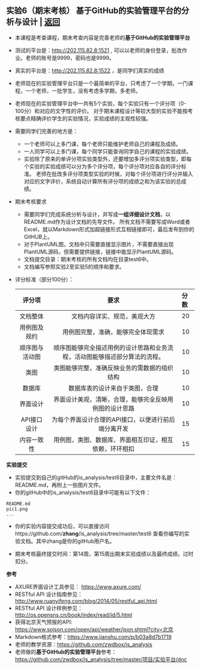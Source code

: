 ﻿<!-- markdownlint-disable MD033-->
<!-- 禁止MD033类型的警告 https://www.npmjs.com/package/markdownlint -->

## 实验6（期末考核） 基于GitHub的实验管理平台的分析与设计 | [返回](./README.md)

- 本课程是考查课程，期末考查内容是完善老师的<b>基于GitHub的实验管理平台</b>
- 测试的平台是：http://202.115.82.8:1521 , 可以以老师的身份登录，批改作业。老师的账号是9999，密码也是9999。
- 真实的平台是：http://202.115.82.8:1522 ，是同学们真实的成绩
- 老师现在的实验管理平台只是一个最简单的平台，只考虑了一个学期，一门课程，一个老师，一批学生，没有考虑多学期，多老师。
- 老师现在的实验管理平台中一共有5个实验，每个实验只有一个评分项（0-100分）和对应的文字性的评价。
  对于期末课程设计等较大型的实验不能按考核要点精确评价学生的实验情况，实验成绩的主观性较强。
- 需要同学们完善的地方是：
    - 一个老师可以上多门课，每个老师只能维护老师自己的课程及成绩。
    - 一人同学可以上多门课，每个同学只能查询同学自己的课程的实验成绩。
    - 实验除了原来的单评分项实验类型外，还要增加多评分项实验类型，即每个实验的实验成绩可以分为多个评分项，每个评分项对应各自的评分标准。
      老师在批改多评分项类型实验的时候，对每个评分项进行评分并输入对应的文字评价，系统自动计算所有评分项的成绩之和为该实验的总成绩。
      
- 期末考核要求
    - 需要同学们完成系统分析与设计，并写成<B>一组详细设计文档</B>，以README.md作为设计文档的先导文件。
    所有文档不需要写成Word或者Excel，就以Markdown形式加超链接形式互相链接即可，最后发布到你的GitHUB上。
    - 对于PlantUML图，文档中只需要直接显示图片，不需要直接出现PlantUML源码，但需要提供链接，链接中能显示PlantUML源码。
    - 文档提交目录：期末考核的所有文档均在目录test6中。
    - 文档编写参照实验2至实验5的顺序和要求。
    
- 评分标准（部分100分）：

    |评分项|要求|分数|
    |:-------:|:----------------------:|:------|
    |文档整体|文档内容详实、规范，美观大方|20|
    |用例图及规约|用例图完整，准确，能够完全体现需求|10|
    |顺序图与活动图|顺序图能够完全描述用例的设计思路和业务流程，活动图能够描述部分算法的流程。|10|
    |类图|类图能够完整，准确反映业务的需数据的组织结构|10|
    |数据库|数据库表的设计来自于类图，合理|10|
    |界面设计|界面设计美观，清晰，合理，能够完全反映用例图的设计思路|10|
    |API接口设计|为每个界面设计合理的API接口，以便进行前后端分离开发|15|
    |内容一致性|用例图，类图、数据库、界面相互印证，相互依赖，环环相扣|15|

<b>实验提交</b>

- 实验提交到自己的gitHub的is_analysis/test6目录中，主要文件名是：README.md，再附上一些图片文件。
- 你的gitHub中的is_analysis/test6目录中可能有以下文件：

``` filelist
README.md
pic1.png
...
```

- 你的实验内容提交成功后，可以直接访问https://github.com/<b>zhang</b>/is_analysis/tree/master/test6
查看你编写的实验文档。其中zhang是你的gitHub用户名。

- 期末考核最终提交时间：第14周，第15周出期末实验成绩以及最终成绩。过时扣分。

<b>参考</b>

- AXURE界面设计工具参见： https://www.axure.com/
- RESTful API 设计指南参见：http://www.ruanyifeng.com/blog/2014/05/restful_api.html
- RESTful API 设计样例参见：http://os.opensns.cn/book/index/read/id/5.html
- 获得北京天气预报的API: https://www.sojson.com/open/api/weather/json.shtml?city=北京
- Markdown格式参考：https://www.jianshu.com/p/b03a8d7b1719
- 老师的教学资源：https://github.com/zwdbox/is_analysis
- 老师做的<b>基于GitHub的实验管理平台</b>参考：https://github.com/zwdbox/is_analysis/tree/master/项目/实验平台/doc
